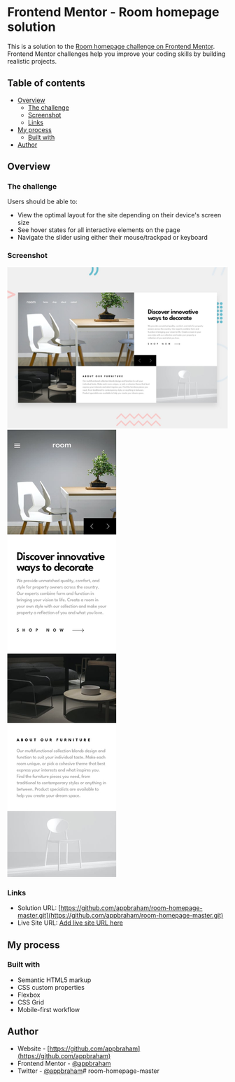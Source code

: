 # Frontend Mentor - Room homepage solution

This is a solution to the [Room homepage challenge on Frontend Mentor](https://www.frontendmentor.io/challenges/room-homepage-BtdBY_ENq). Frontend Mentor challenges help you improve your coding skills by building realistic projects. 

## Table of contents

- [Overview](#overview)
  - [The challenge](#the-challenge)
  - [Screenshot](#screenshot)
  - [Links](#links)
- [My process](#my-process)
  - [Built with](#built-with)
- [Author](#author)

## Overview

### The challenge

Users should be able to:

- View the optimal layout for the site depending on their device's screen size
- See hover states for all interactive elements on the page
- Navigate the slider using either their mouse/trackpad or keyboard

### Screenshot

![](./design/desktop-preview.jpg)
![](./design/mobile-design.jpg)


### Links

- Solution URL: [https://github.com/appbraham/room-homepage-master.git](https://github.com/appbraham/room-homepage-master.git)
- Live Site URL: [Add live site URL here](https://your-live-site-url.com)

## My process

### Built with

- Semantic HTML5 markup
- CSS custom properties
- Flexbox
- CSS Grid
- Mobile-first workflow

## Author

- Website - [https://github.com/appbraham](https://github.com/appbraham)
- Frontend Mentor - [@appbraham](https://www.frontendmentor.io/profile/appbraham)
- Twitter - [@appbraham](https://twitter.com/Appbraham)#   r o o m - h o m e p a g e - m a s t e r 
 
 
